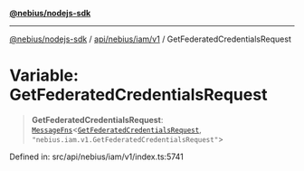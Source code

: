 [**@nebius/nodejs-sdk**](../../../../../README.md)

---

[@nebius/nodejs-sdk](../../../../../README.md) / [api/nebius/iam/v1](../README.md) / GetFederatedCredentialsRequest

# Variable: GetFederatedCredentialsRequest

> **GetFederatedCredentialsRequest**: [`MessageFns`](../../../../../runtime/protos/core/interfaces/MessageFns.md)\<[`GetFederatedCredentialsRequest`](../interfaces/GetFederatedCredentialsRequest.md), `"nebius.iam.v1.GetFederatedCredentialsRequest"`\>

Defined in: src/api/nebius/iam/v1/index.ts:5741
